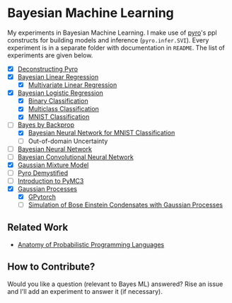 # Bayesian Machine Learning

My experiments in Bayesian Machine Learning.
I make use of [pyro](http://pyro.ai/)'s ppl constructs for building models and inference (`pyro.infer.SVI`).
Every experiment is in a separate folder with documentation in `README`.
The list of experiments are given below.

- [x] [Deconstructing Pyro](minipyro/README.md)
- [x] [Bayesian Linear Regression](bayesian-linear-regression)
  - [x] [Multivariate Linear Regression](bayesian-linear-regression/README.md#multivariate-linear-regression)
- [x] [Bayesian Logistic Regression](bayesian-logistic-regression)
  - [x] [Binary Classification](bayesian-logistic-regression)
  - [x] [Multiclass Classification](bayesian-logistic-regression/README.md#multi-class-logistic-regression)
  - [x] [MNIST Classification](bayesian-logistic-regression/README.md#mnist)
- [ ] [Bayes by Backprop](bayes-by-backprop/)
  - [x] [Bayesian Neural Network for MNIST Classification](bayes-by-backprop/b3.py)
  - [ ] Out-of-domain Uncertainty
- [ ] [Bayesian Neural Network](bayesian-neural-network/)
- [ ] [Bayesian Convolutional Neural Network](#)
- [x] [Gaussian Mixture Model](gmm/)
- [ ] [Pyro Demystified](on-pyro/)
- [ ] [Introduction to PyMC3](pymc3-intro)
- [x] [Gaussian Processes](gaussian-processes/)
  - [x] [GPytorch](gaussian-processes/GPytorch.ipynb)
  - [ ] [Simulation of Bose Einstein Condensates with Gaussian Processes](gaussian-processes/BEC.ipynb)

## Related Work

- [Anatomy of Probabilistic Programming Languages](https://github.com/suriyadeepan/anatomy-of-ppl)

## How to Contribute?

Would you like a question (relevant to Bayes ML) answered? Rise an issue and I'll add an experiment to answer it (if necessary).
